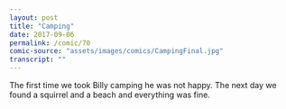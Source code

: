```yaml
---
layout: post
title: "Camping"
date: 2017-09-06
permalink: /comic/70
comic-source: "assets/images/comics/CampingFinal.jpg"
transcript: ""
---
```


The first time we took Billy camping he was not happy. The next day we found a squirrel and a beach and everything was fine.
